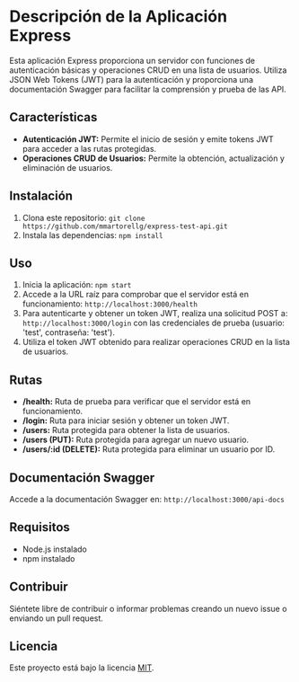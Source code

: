 # Descripción de la Aplicación Express

Esta aplicación Express proporciona un servidor con funciones de autenticación básicas y operaciones CRUD en una lista de usuarios. Utiliza JSON Web Tokens (JWT) para la autenticación y proporciona una documentación Swagger para facilitar la comprensión y prueba de las API.

## Características

- **Autenticación JWT:** Permite el inicio de sesión y emite tokens JWT para acceder a las rutas protegidas.
- **Operaciones CRUD de Usuarios:** Permite la obtención, actualización y eliminación de usuarios.

## Instalación

1. Clona este repositorio: `git clone https://github.com/mmartorellg/express-test-api.git`
2. Instala las dependencias: `npm install`

## Uso

1. Inicia la aplicación: `npm start`
2. Accede a la URL raíz para comprobar que el servidor está en funcionamiento: `http://localhost:3000/health`
3. Para autenticarte y obtener un token JWT, realiza una solicitud POST a: `http://localhost:3000/login` con las credenciales de prueba (usuario: 'test', contraseña: 'test').
4. Utiliza el token JWT obtenido para realizar operaciones CRUD en la lista de usuarios.

## Rutas

- **/health:** Ruta de prueba para verificar que el servidor está en funcionamiento.
- **/login:** Ruta para iniciar sesión y obtener un token JWT.
- **/users:** Ruta protegida para obtener la lista de usuarios.
- **/users (PUT):** Ruta protegida para agregar un nuevo usuario.
- **/users/:id (DELETE):** Ruta protegida para eliminar un usuario por ID.

## Documentación Swagger

Accede a la documentación Swagger en: `http://localhost:3000/api-docs`

## Requisitos

- Node.js instalado
- npm instalado

## Contribuir

Siéntete libre de contribuir o informar problemas creando un nuevo issue o enviando un pull request.

## Licencia

Este proyecto está bajo la licencia [MIT](LICENSE).
